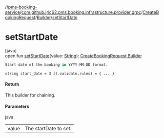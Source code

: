 //[pms-booking-service](../../../../index.md)/[com.github.j4c62.pms.booking.infrastructure.provider.grpc](../../index.md)/[CreateBookingRequest](../index.md)/[Builder](index.md)/[setStartDate](set-start-date.md)

# setStartDate

[java]\
open fun [setStartDate](set-start-date.md)(value: [String](https://docs.oracle.com/en/java/javase/23/docs/api/java.base/java/lang/String.html)): [CreateBookingRequest.Builder](index.md)

```kotlin
Start date of the booking in YYYY-MM-DD format.

```
`string start_date = 3 [(.validate.rules) = { ... }`

#### Return

This builder for chaining.

#### Parameters

java

| | |
|---|---|
| value | The startDate to set. |